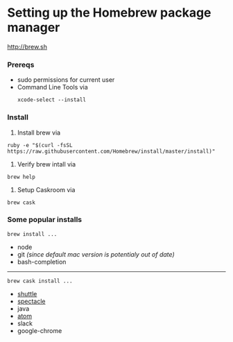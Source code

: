 # Setting up the Homebrew package manager

http://brew.sh

### Prereqs

- sudo permissions for current user
- Command Line Tools via  
  ```
  xcode-select --install
  ```

### Install

1. Install brew via  
  ```
  ruby -e "$(curl -fsSL https://raw.githubusercontent.com/Homebrew/install/master/install)"
  ```
  
1. Verify brew intall via  
  ```
  brew help
  ```
  
1. Setup Caskroom via
  ```
  brew cask
  ```

### Some popular installs

`brew install ...`

- node
- git _(since default mac version is potentialy out of date)_
- bash-completion

----

`brew cask install ...`

- [shuttle](http://fitztrev.github.io/shuttle/)
- [spectacle](https://www.spectacleapp.com/)
- java
- [atom](https://atom.io/)
- slack
- google-chrome
